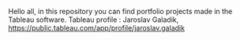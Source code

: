 Hello all, in this repository you can find portfolio projects made in the Tableau software.
Tableau profile : Jaroslav Galadik, https://public.tableau.com/app/profile/jaroslav.galadik
